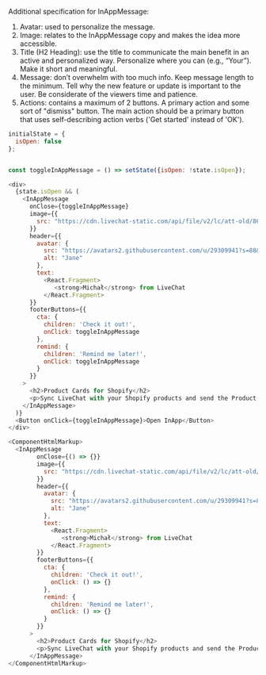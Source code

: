 Additional specification for InAppMessage:

1. Avatar: used to personalize the message.
2. Image: relates to the InAppMessage copy and makes the idea more accessible.
3. Title (H2 Heading): use the title to communicate the main benefit in an active and personalized way. Personalize where you can (e.g., “Your”). Make it short and meaningful.
4. Message: don’t overwhelm with too much info. Keep message length to the minimum. Tell why the new feature or update is important to the user. Be considerate of the viewers time and patience.
5. Actions: contains a maximum of 2 buttons. A primary action and some sort of "dismiss" button. The main action should be a primary button that uses self-describing action verbs ('Get started' instead of 'OK').


```js
initialState = {
  isOpen: false
};


const toggleInAppMessage = () => setState({isOpen: !state.isOpen});

<div>
  {state.isOpen && (
    <InAppMessage
      onClose={toggleInAppMessage}
      image={{
        src: "https://cdn.livechat-static.com/api/file/v2/lc/att-old/8656216/fe28d6850106f65c9207f3dcea091099/product-cards-shopify-preview.gif"
      }}
      header={{
        avatar: {
          src: "https://avatars2.githubusercontent.com/u/29309941?s=88&v=4",
          alt: "Jane"
        },
        text: 
          <React.Fragment>
             <strong>Michał</strong> from LiveChat
          </React.Fragment>       
      }}
      footerButtons={{
        cta: {
          children: 'Check it out!',
          onClick: toggleInAppMessage
        },
        remind: {
          children: 'Remind me later!',
          onClick: toggleInAppMessage
        }
      }}
    >
      <h2>Product Cards for Shopify</h2>
      <p>Sync LiveChat with your Shopify products and send the Product Cards via chat. Save time on searching for links to products and see customers buy more at your store.</p>
    </InAppMessage>
  )}
  <Button onClick={toggleInAppMessage}>Open InApp</Button>
</div>
```

```js 
<ComponentHtmlMarkup>
  <InAppMessage
        onClose={() => {}}
        image={{
          src: "https://cdn.livechat-static.com/api/file/v2/lc/att-old/8656216/fe28d6850106f65c9207f3dcea091099/product-cards-shopify-preview.gif"
        }}
        header={{
          avatar: {
            src: "https://avatars2.githubusercontent.com/u/29309941?s=88&v=4",
            alt: "Jane"
          },
          text: 
            <React.Fragment>
               <strong>Michał</strong> from LiveChat
            </React.Fragment>       
        }}
        footerButtons={{
          cta: {
            children: 'Check it out!',
            onClick: () => {}
          },
          remind: {
            children: 'Remind me later!',
            onClick: () => {}
          }
        }}
      >
        <h2>Product Cards for Shopify</h2>
        <p>Sync LiveChat with your Shopify products and send the Product Cards via chat. Save time on searching for links to products and see customers buy more at your store.</p>
      </InAppMessage>
</ComponentHtmlMarkup>
```
